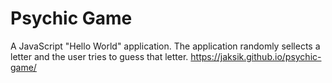 # Psychic Game
A JavaScript "Hello World" application. The application randomly sellects a letter and the user tries to guess that letter.
https://jaksik.github.io/psychic-game/

